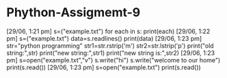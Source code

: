# Phython-Assigmemt-9 

[29/06, 1:21 pm]  s=("example.txt")
for each in s:
	print(each)
[29/06, 1:22 pm]  s=("example.txt")
data=s.readlines()
print(data)
[29/06, 1:23 pm]  str="python programming"
str1=str.rstrip('m')
str2=str.lstrip('p')
print("old string:",str)
print("new string:",str1)
print("new string is:",str2)
[29/06, 1:23 pm]  s=open("example.txt","v")
s.write("hi")
s.write("welcome to our home")
print(s.read())
[29/06, 1:23 pm]  s=open("example.txt")
print(s.read())
